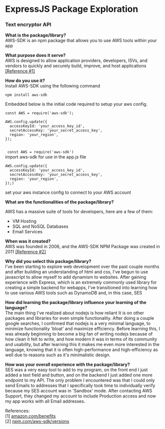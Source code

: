 <h1>ExpressJS Package Exploration</h1> 
<h3>Text encryptor API</h3>

**What is the package/library?** <br>
AWS-SDK is an npm package that allows you to use AWS tools within your app

**What purpose does it serve?**<br>
AWS is designed to allow application providers, developers, ISVs, and vendors to quickly and securely build, improve, and host applications
<a href = "https://aws.amazon.com/application-hosting/benefits/#:~:text=AWS%20is%20designed%20to%20allow,access%20AWS%27s%20application%20hosting%20platform">[Reference #1]</a>


**How do you use it?**<br>
Install AWS-SDK using the following command

```npm install aws-sdk```

Embedded below is the initial code required to setup your aws config.
```
const AWS = require('aws-sdk');

AWS.config.update({
  accessKeyId: 'your_access_key_id',
  secretAccessKey: 'your_secret_access_key',
  region: 'your_region',
});


```
``` const AWS = require('aws-sdk')``` <br> import aws-sdk for use in the app.js file

```
AWS.config.update({
  accessKeyId: 'your_access_key_id',
  secretAccessKey: 'your_secret_access_key',
  region: 'your_region',
});)
```
set your aws instance config to connect to your AWS account


**What are the functionalities of the package/library?**

AWS has a massive suite of tools for developers, here are a few of them:
<ul>
<li>VM Hosting<br>
<li>SQL and NoSQL Databases<br>
<li>Email Services<br>
</ul>


**When was it created?** <br>
AWS was founded in 2006, and the AWS-SDK NPM Package was created in 2011
<a href = "https://www.npmjs.com/package/aws-sdk?activeTab=versions">[Reference #2]</a>

**Why did you select this package/library?** <br>
I've been starting to explore web development over the past couple months and after building an understanding of html and css, I've begun to use javascript to allow myself to add dynamism to websites. After gaining experience with Express, which is an extremely commonly used library for creating a simple backend for webapps, I've transitioned into learning how to use various AWS tools such as DynamoDB and, in this case, SES


**How did learning the package/library influence your learning of the language?**<br>
The main thing I've realized about nodejs is how reliant It is on other packages and libraries for even simple functionality. After doing a couple google searches, I confirmed that nodejs is a very minimal language, to minimize functionality 'bloat' and maximize efficiency. Before learning this, I was already beginning to become a big fan of writing nodejs because of how clean it felt to write, and how modern it was in terms of its community and usability, but after learning this it makes me even more interested in the language, knowing that it is often high-performance and high-efficiency as well due to reasons such as it's minimalistic design.


**How was your overall experience with the package/library?**<br>
SES was a very easy tool to add to my program, on the front end I just added a text field and button, and on the backend I just added one more endpoint to my API. The only problem I encountered was that I could only send Emails to addresses that I specifically took time to individually verify because my SES account was in 'Sandbox' mode. After contacting AWS Support, they changed my account to include Production access and now my app works with all Email addresses.




References:
<br>
[1] <a href = "https://aws.amazon.com/application-hosting/benefits/#:~:text=AWS%20is%20designed%20to%20allow,access%20AWS%27s%20application%20hosting%20platform.">amazon.com/benefits</a>
<br>
[2] <a href = "https://www.npmjs.com/package/aws-sdk?activeTab=versions">npm.com/aws-sdk/versions</a>
<br>

